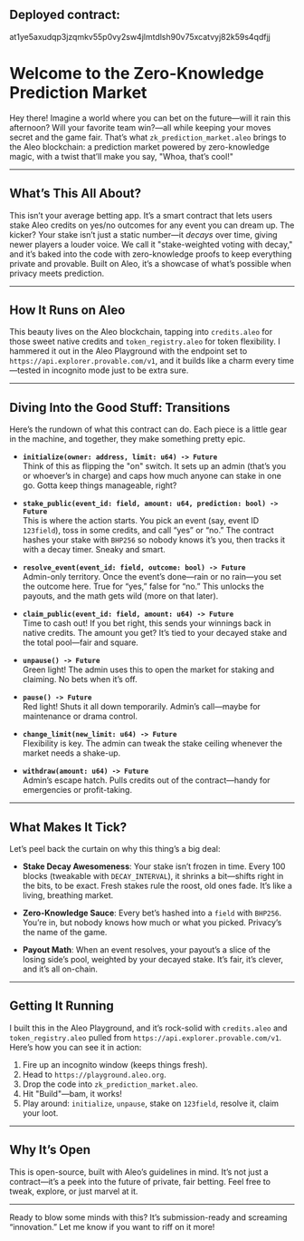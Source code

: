 ## Deployed contract:
at1ye5axudqp3jzqmkv55p0vy2sw4jlmtdlsh90v75xcatvyj82k59s4qdfjj

# Welcome to the Zero-Knowledge Prediction Market

Hey there! Imagine a world where you can bet on the future—will it rain this afternoon? Will your favorite team win?—all while keeping your moves secret and the game fair. That’s what `zk_prediction_market.aleo` brings to the Aleo blockchain: a prediction market powered by zero-knowledge magic, with a twist that’ll make you say, "Whoa, that’s cool!"

---

## What’s This All About?

This isn’t your average betting app. It’s a smart contract that lets users stake Aleo credits on yes/no outcomes for any event you can dream up. The kicker? Your stake isn’t just a static number—it *decays* over time, giving newer players a louder voice. We call it "stake-weighted voting with decay," and it’s baked into the code with zero-knowledge proofs to keep everything private and provable. Built on Aleo, it’s a showcase of what’s possible when privacy meets prediction.

---

## How It Runs on Aleo

This beauty lives on the Aleo blockchain, tapping into `credits.aleo` for those sweet native credits and `token_registry.aleo` for token flexibility. I hammered it out in the Aleo Playground with the endpoint set to `https://api.explorer.provable.com/v1`, and it builds like a charm every time—tested in incognito mode just to be extra sure.

---

## Diving Into the Good Stuff: Transitions

Here’s the rundown of what this contract can do. Each piece is a little gear in the machine, and together, they make something pretty epic.

- **`initialize(owner: address, limit: u64) -> Future`**  
  Think of this as flipping the "on" switch. It sets up an admin (that’s you or whoever’s in charge) and caps how much anyone can stake in one go. Gotta keep things manageable, right?

- **`stake_public(event_id: field, amount: u64, prediction: bool) -> Future`**  
  This is where the action starts. You pick an event (say, event ID `123field`), toss in some credits, and call “yes” or “no.” The contract hashes your stake with `BHP256` so nobody knows it’s you, then tracks it with a decay timer. Sneaky and smart.

- **`resolve_event(event_id: field, outcome: bool) -> Future`**  
  Admin-only territory. Once the event’s done—rain or no rain—you set the outcome here. True for “yes,” false for “no.” This unlocks the payouts, and the math gets wild (more on that later).

- **`claim_public(event_id: field, amount: u64) -> Future`**  
  Time to cash out! If you bet right, this sends your winnings back in native credits. The amount you get? It’s tied to your decayed stake and the total pool—fair and square.

- **`unpause() -> Future`**  
  Green light! The admin uses this to open the market for staking and claiming. No bets when it’s off.

- **`pause() -> Future`**  
  Red light! Shuts it all down temporarily. Admin’s call—maybe for maintenance or drama control.

- **`change_limit(new_limit: u64) -> Future`**  
  Flexibility is key. The admin can tweak the stake ceiling whenever the market needs a shake-up.

- **`withdraw(amount: u64) -> Future`**  
  Admin’s escape hatch. Pulls credits out of the contract—handy for emergencies or profit-taking.

---

## What Makes It Tick?

Let’s peel back the curtain on why this thing’s a big deal:

- **Stake Decay Awesomeness**: Your stake isn’t frozen in time. Every 100 blocks (tweakable with `DECAY_INTERVAL`), it shrinks a bit—shifts right in the bits, to be exact. Fresh stakes rule the roost, old ones fade. It’s like a living, breathing market.

- **Zero-Knowledge Sauce**: Every bet’s hashed into a `field` with `BHP256`. You’re in, but nobody knows how much or what you picked. Privacy’s the name of the game.

- **Payout Math**: When an event resolves, your payout’s a slice of the losing side’s pool, weighted by your decayed stake. It’s fair, it’s clever, and it’s all on-chain.

---

## Getting It Running

I built this in the Aleo Playground, and it’s rock-solid with `credits.aleo` and `token_registry.aleo` pulled from `https://api.explorer.provable.com/v1`. Here’s how you can see it in action:

1. Fire up an incognito window (keeps things fresh).
2. Head to `https://playground.aleo.org`.
3. Drop the code into `zk_prediction_market.aleo`.
4. Hit "Build"—bam, it works!
5. Play around: `initialize`, `unpause`, stake on `123field`, resolve it, claim your loot.

---

## Why It’s Open

This is open-source, built with Aleo’s guidelines in mind. It’s not just a contract—it’s a peek into the future of private, fair betting. Feel free to tweak, explore, or just marvel at it.

---

Ready to blow some minds with this? It’s submission-ready and screaming “innovation.” Let me know if you want to riff on it more!

